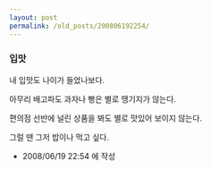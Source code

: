 ```yaml
---
layout: post
permalink: /old_posts/200806192254/
---
```


### 입맛

내 입맛도 나이가 들었나보다.

아무리 배고파도 과자나 빵은 별로 땡기지가 않는다.

편의점 선반에 널린 상품을 봐도 별로 맛있어 보이지 않는다.

그럴 땐 그저 밥이나 먹고 싶다.






- 2008/06/19 22:54 에 작성